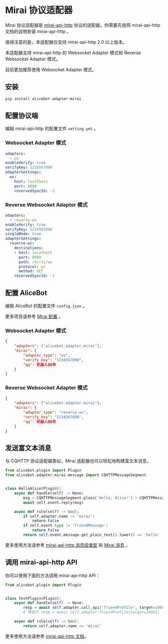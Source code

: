 # Mirai 协议适配器

Mirai 协议适配器是 [mirai-api-http](https://github.com/project-mirai/mirai-api-http) 协议的适配器，你需要先按照 mirai-api-http 文档的说明安装 mirai-api-http 。

值得注意的是，本适配器仅支持 mirai-api-http 2.0 以上版本。

本适配器支持 mirai-api-http 的 Websocket Adapter 模式和 Reverse Websocket Adapter 模式。

目前更加推荐使用 Websocket Adapter 模式。

## 安装

```sh
pip install alicebot-adapter-mirai
```

## 配置协议端

编辑 mirai-api-http 的配置文件 `setting.yml` 。

### Websocket Adapter 模式

```yaml
adapters:
  - ws
enableVerify: true
verifyKey: 1234567890
adapterSettings:
  ws:
    host: localhost
    port: 8080
    reservedSyncId: -1
```

### Reverse Websocket Adapter 模式

```yaml
adapters:
  - reverse-ws
enableVerify: true
verifyKey: 1234567890
singleMode: true
adapterSettings:
  reverse-ws:
    destinations:
    - host: localhost
      port: 8080
      path: /mirai/ws
      protocol: ws
      method: GET
    reservedSyncId: -1
```

## 配置 AliceBot

编辑 AliceBot 的配置文件 `config.json` 。

更多项目请参考 [Mirai 配置](/api/adapter/mirai/config.md) 。

### Websocket Adapter 模式

```json
{
    "adapters": ["alicebot.adapter.mirai"],
    "mirai": {
        "adapter_type": "ws",
        "verify_key": "1234567890",
        "qq": 机器人QQ号
    }
}
```

### Reverse Websocket Adapter 模式

```json
{
    "adapters": ["alicebot.adapter.mirai"],
    "mirai": {
        "adapter_type": "reverse-ws",
        "verify_key": "1234567890",
        "qq": 机器人QQ号
    }
}
```

## 发送富文本消息

与 CQHTTP 协议适配器类似，Mirai 适配器也可以轻松地构建富文本消息。

```python
from alicebot.plugin import Plugin
from alicebot.adapter.mirai.message import CQHTTPMessageSegment


class HalloAlice(Plugin):
    async def handle(self) -> None:
        msg = CQHTTPMessageSegment.plain('Hello, Alice!') + CQHTTPMessageSegment.image(url='https://www.example.org/1.jpg')
        await self.event.reply(msg)

    async def rule(self) -> bool:
        if self.adapter.name != 'mirai':
            return False
        if self.event.type != 'FriendMessage':
            return False
        return self.event.message.get_plain_text().lower() == 'hello'

```

更多使用方法请参考 [mirai-api-http 消息段类型](https://docs.mirai.mamoe.net/mirai-api-http/api/MessageType.html) 和 [Mirai 消息](/api/adapter/mirai/message.md) 。

## 调用 mirai-api-http API

你可以使用下面的方法调用 mirai-api-http API：

```python
from alicebot.plugin import Plugin


class TestPlugin(Plugin):
    async def handle(self) -> None:
        resp = await self.adapter.call_api('friendProfile', target=10001)
        # 等效于 resp = await self.adapter.friendProfile(target=10001)

    async def rule(self) -> bool:
        return self.adapter.name == 'mirai'

```

更多使用方法请参考 [mirai-api-http 文档](https://docs.mirai.mamoe.net/mirai-api-http/adapter/WebsocketAdapter.html)。